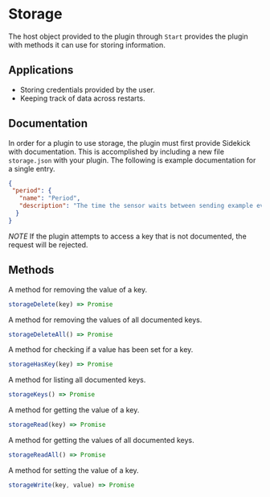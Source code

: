 # Storage

The host object provided to the plugin through `Start` provides the plugin with methods it can use for storing information.

## Applications

* Storing credentials provided by the user.
* Keeping track of data across restarts.

## Documentation

In order for a plugin to use storage, the plugin must first provide Sidekick with documentation. This is accomplished by including a new file `storage.json` with your plugin. The following is example documentation for a single entry.

```json
{
 "period": {
   "name": "Period",
   "description": "The time the sensor waits between sending example events"
  }
}
```

*NOTE* If the plugin attempts to access a key that is not documented, the request will be rejected.

## Methods

A method for removing the value of a key.

```javascript
storageDelete(key) => Promise
```

A method for removing the values of all documented keys.

```javascript
storageDeleteAll() => Promise
```

A method for checking if a value has been set for a key.

```javascript
storageHasKey(key) => Promise
```

A method for listing all documented keys.

```javascript
storageKeys() => Promise
```

A method for getting the value of a key.

```javascript
storageRead(key) => Promise
```

A method for getting the values of all documented keys.

```javascript
storageReadAll() => Promise
```

A method for setting the value of a key.

```javascript
storageWrite(key, value) => Promise
```
